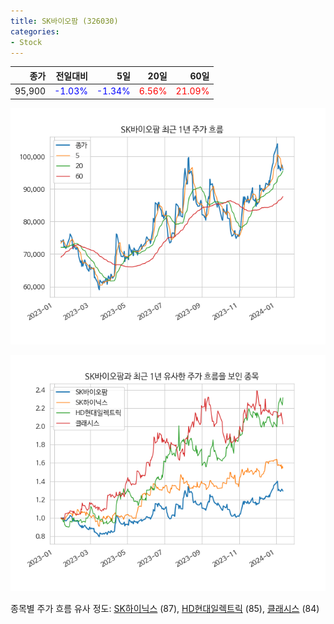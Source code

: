 ```yaml
---
title: SK바이오팜 (326030)
categories:
- Stock
---
```


|종가|전일대비|5일|20일|60일|
|---:|-------:|--:|---:|---:|
|95,900|<span style="color: blue">-1.03%</span>|<span style="color: blue">-1.34%</span>|<span style="color: red">6.56%</span>|<span style="color: red">21.09%</span>|


<!-- more -->

![326030](/assets/images/stock/326030.png)

![326030](/assets/images/stock/326030_sim.png)

종목별 주가 흐름 유사 정도:
[SK하이닉스](/stock/000660/) (87),
[HD현대일렉트릭](/stock/267260/) (85),
[클래시스](/stock/214150/) (84)